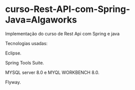 # curso-Rest-API-com-Spring-Java=Algaworks
Implementação do curso de Rest Api com Spring e java

Tecnologias usadas:

Eclipse.

Spring Tools Suite.

MYSQL server 8.0 e MYQL WORKBENCH 8.0.

Flyway.
